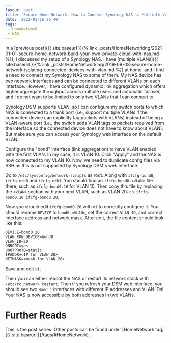 ```yaml
---
layout: post
title: 'Secure Home Network: How to Connect Synology NAS to Multiple VLANs'
date: '2021-01-16 20:49'
tags:
 - HomeNetwork
 - NAS
---
```


In a [previous post]({{ site.baseurl }}{% link _posts/HomeNetworking/2021-01-01-secure-home-network-build-your-own-private-cloud-with-nas.md %}), I discussed my setup of a Synology NAS. I have [multiple VLANs]({{ site.baseurl }}{% link _posts/HomeNetworking/2019-09-08-secure-home-network-isolating-connected-devices-with-vlan.md %}) at home, and I find a need to connect my Synology NAS to some of them. My NAS device has two network interfaces and can be connected to different VLANs on each interface. However, I have configured dynamic link aggregation which offers higher aggregate throughput across multiple users and automatic failover, and I do not want to be limited to only two VLANs that I can connect to.

Synology DSM supports VLAN, so I can configure my switch ports to which NAS is connected to a trunk port (i.e., support multiple VLANs if the connected device can explicitly tag packets with VLANs) instead of being a VLAN-aware port (i.e., the switch adds VLAN tags to packets received from the interface so the connected device does not have to know about VLAN). But make sure you can access your Synology web interface on the default VLAN.

Configure the "bond" interface (link aggregation) to have VLAN enabled with the first VLAN. In my case, it is VLAN 10. Click "Apply" and the NAS is now connected to my VLAN 10. Now, we need to duplicate config files via SSH as this is not supported by Synology DSM's web interface.

Go to `/etc/sysconfig/network-scripts` as root. Along with `ifcfg-bond0`, `ifcfg-eth0` and `ifcfg-eth1`, You should find an `ifcfg-bond0.<VLAN>` file there, such as `ifcfg-bond0.10` for VLAN 10. Then copy this file by replacing the `<VLAN>` section with your next VLAN, such as VLAN 20: `cp ifcfg-bond0.10 ifcfg-bond0.20`.

Now you should edit `ifcfg-bond0.20` with `vi` to correctly configure it. You should rename `DEVICE` to `bond0.<VLAN>`, set the correct `VLAN_ID`, and correct interface address and network mask. After edit, the file content should look like this:

```
DEVICE=bond0.20
VLAN_ROW_DEVICE=bond0
VLAN_ID=20
ONBOOT=yes
BOOTPROTO=static
IPADDR=<IP for VLAN 20>
NETMASK=<mask for VLAN 20>
```

Save and edit `vi`.

Then you can either reboot the NAS or restart its network stack with `/etc/rc.network restart`. Then if you refresh your DSM web interface, you should see two `Bond 1` interfaces with different IP addresses and VLAN IDs! Your NAS is now accessible by both addresses in two VLANs.

# Further Reads
This is the post series. Other posts can be found under [HomeNetwork tag]({{ site.baseurl }}/tags/#HomeNetwork).
